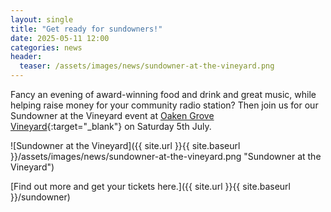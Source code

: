 ```yaml
---
layout: single
title: "Get ready for sundowners!"
date: 2025-05-11 12:00
categories: news
header:
  teaser: /assets/images/news/sundowner-at-the-vineyard.png
---
```


Fancy an evening of award-winning food and drink and great music, while helping raise money for your community radio station? Then join us for our Sundowner at the Vineyard event at [Oaken Grove Vineyard](https://oakengrovevineyard.co.uk/){:target="\_blank"} on Saturday 5th July.

![Sundowner at the Vineyard]({{ site.url }}{{ site.baseurl }}/assets/images/news/sundowner-at-the-vineyard.png "Sundowner at the Vineyard")

[Find out more and get your tickets here.]({{ site.url }}{{ site.baseurl }}/sundowner)
